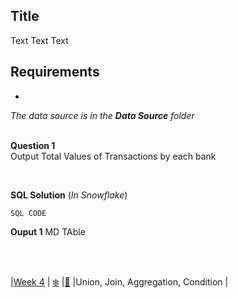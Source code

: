 **Title**
-------------------

Text
Text
Text


**Requirements**
- 
- 
*The data source is in the **Data Source** folder*
  <br>
  <br>



**Question 1**  
Output Total Values of Transactions by each bank  

<br>  

**SQL Solution** (*In Snowflake*)  


    SQL CODE
        
**Ouput 1** 
MD TAble

<br>
<br>



|[Week 4]()        | [❄️]()    |[🐍]() |Union, Join, Aggregation, Condition    |
